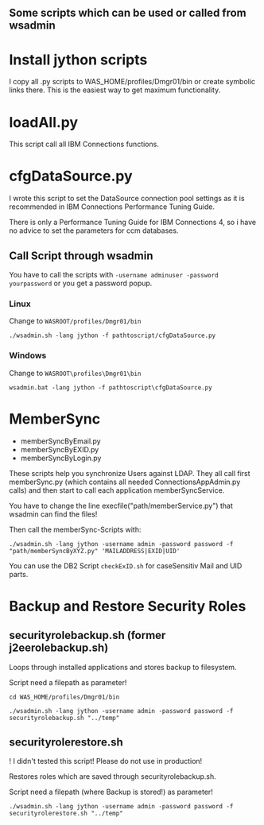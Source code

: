 Some scripts which can be used or called from wsadmin
-----------------------------------------------------

# Install jython scripts

I copy all .py scripts to WAS_HOME/profiles/Dmgr01/bin or create symbolic links there. This is the easiest way to get maximum functionality.

# loadAll.py

This script call all IBM Connections functions.

# cfgDataSource.py

I wrote this script to set the DataSource connection pool settings as it is recommended in IBM Connections Performance Tuning Guide. 

There is only a Performance Tuning Guide for IBM Connections 4, so i have no advice to set the parameters for ccm databases.

## Call Script through wsadmin

You have to call the scripts with `-username adminuser -password yourpassword` or you get a password popup.

### Linux
Change to `WASROOT/profiles/Dmgr01/bin`

    ./wsadmin.sh -lang jython -f pathtoscript/cfgDataSource.py

### Windows
Change to `WASROOT\profiles\Dmgr01\bin`

    wsadmin.bat -lang jython -f pathtoscript\cfgDataSource.py

# MemberSync

* memberSyncByEmail.py  
* memberSyncByEXID.py   
* memberSyncByLogin.py

These scripts help you synchronize Users against LDAP. They all call first memberSync.py (which contains all needed ConnectionsAppAdmin.py calls) and then start to call each application memberSyncService.

You have to change the line execfile("path/memberService.py") that wsadmin can find the files!

Then call the memberSync-Scripts with:

    ./wsadmin.sh -lang jython -username admin -password password -f "path/memberSyncByXYZ.py" 'MAILADDRESS|EXID|UID'

You can use the DB2 Script `checkExID.sh` for caseSensitiv Mail and UID parts.

# Backup and Restore Security Roles

## securityrolebackup.sh (former j2eerolebackup.sh)

Loops through installed applications and stores backup to filesystem.

Script need a filepath as parameter!

    cd WAS_HOME/profiles/Dmgr01/bin

    ./wsadmin.sh -lang jython -username admin -password password -f securityrolebackup.sh "../temp"

## securityrolerestore.sh

! I didn't tested this script! Please do not use in production!

Restores roles which are saved through securityrolebackup.sh.

Script need a filepath (where Backup is stored!) as parameter!

    ./wsadmin.sh -lang jython -username admin -password password -f securityrolerestore.sh "../temp"
